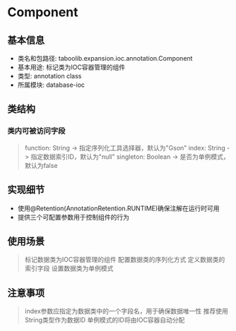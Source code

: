 # Component

## 基本信息
- 类名和包路径: taboolib.expansion.ioc.annotation.Component
- 基本用途: 标记类为IOC容器管理的组件
- 类型: annotation class
- 所属模块: database-ioc

## 类结构

### 类内可被访问字段
> function: String -> 指定序列化工具选择器，默认为"Gson"
> index: String -> 指定数据索引ID，默认为"null"
> singleton: Boolean -> 是否为单例模式，默认为false

## 实现细节
- 使用@Retention(AnnotationRetention.RUNTIME)确保注解在运行时可用
- 提供三个可配置参数用于控制组件的行为

## 使用场景
> 标记数据类为IOC容器管理的组件
> 配置数据类的序列化方式
> 定义数据类的索引字段
> 设置数据类为单例模式

## 注意事项
> index参数应指定为数据类中的一个字段名，用于确保数据唯一性
> 推荐使用String类型作为数据ID
> 单例模式的ID将由IOC容器自动分配
